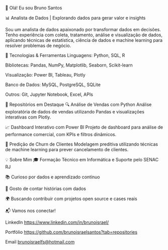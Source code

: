 👋 Olá! Eu sou Bruno Santos

📊 Analista de Dados | Explorando dados para gerar valor e insights

Sou um analista de dados apaixonado por transformar dados em decisões. Tenho experiência com coleta, tratamento, análise e visualização de dados, aplicando técnicas de estatística, ciência de dados e machine learning para resolver problemas de negócio.

🚀 Tecnologias & Ferramentas
Linguagens: Python, SQL, R

Bibliotecas: Pandas, NumPy, Matplotlib, Seaborn, Scikit-learn

Visualização: Power BI, Tableau, Plotly

Banco de Dados: MySQL, PostgreSQL, SQLite

Outros: Git, Jupyter Notebook, Excel, APIs

📂 Repositórios em Destaque
🔍 Análise de Vendas com Python
Análise exploratória de dados de vendas utilizando Pandas e visualizações interativas com Plotly.

📈 Dashboard Interativo com Power BI
Projeto de dashboard para análise de performance comercial, com KPIs e filtros dinâmicos.

🤖 Predição de Churn de Clientes
Modelagem preditiva utilizando técnicas de machine learning para prever cancelamento de clientes.

💡 Sobre Mim
🎓 Formação Técnico em Informática e Suporte pelo SENAC RJ

📚 Curioso por dados e aprendizado contínuo

🧠 Gosto de contar histórias com dados

🌍 Buscando contribuir com projetos open source e cases reais

📬 Vamos nos conectar!

LinkedIn https://www.linkedin.com/in/brunoisrael/

Portfólio https://github.com/brunoisraelsantos?tab=repositories

Email brunoisraelfs@hotmail.com
